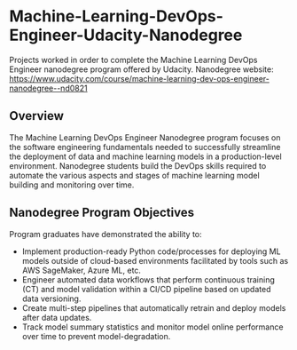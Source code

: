 # Machine-Learning-DevOps-Engineer-Udacity-Nanodegree
Projects worked in order to complete the Machine Learning DevOps Engineer nanodegree program offered by Udacity. Nanodegree website: https://www.udacity.com/course/machine-learning-dev-ops-engineer-nanodegree--nd0821
## Overview
The Machine Learning DevOps Engineer Nanodegree program focuses on the software engineering fundamentals needed to successfully streamline the deployment of data and machine learning models in a production-level environment. Nanodegree students build the DevOps skills required to automate the various aspects and stages of machine learning model building and monitoring over time.
## Nanodegree Program Objectives
Program graduates have demonstrated the ability to:
* Implement production-ready Python code/processes for deploying ML models outside of cloud-based environments facilitated by tools such as AWS SageMaker, Azure ML, etc.
* Engineer automated data workflows that perform continuous training (CT) and model validation within a CI/CD pipeline based on updated data versioning.
* Create multi-step pipelines that automatically retrain and deploy models after data updates.
* Track model summary statistics and monitor model online performance over time to prevent model-degradation.
